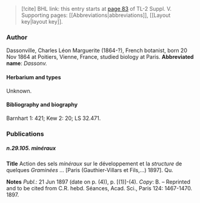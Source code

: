 > [!cite] BHL link: this entry starts at [page 83](https://www.biodiversitylibrary.org/page/33259129) of TL-2 Suppl. V.
> Supporting pages: [[Abbreviations|abbreviations]], [[Layout key|layout key]].

### Author

Dassonville, Charles Léon Marguerite (1864-?), French botanist, born 20 Nov 1864 at Poitiers, Vienne, France, studied biology at Paris. 
**Abbreviated name**: *Dassonv.*

#### Herbarium and types

Unknown.

#### Bibliography and biography

Barnhart 1: 421; Kew 2: 20; LS 32.471.

### Publications

##### n.29.105. minéraux

**Title**
Action des sels *minéraux* sur le développement et la *structure* de quelques *Graminées* ... \[Paris (Gauthier-Villars et Fils,...) 1897\]. Qu.

**Notes**
*Publ*.: 21 Jun 1897 (date on p. (4)), p. \[(1)\]-(4). *Copy*: B. – Reprinted and to be cited from C.R. hebd. Séances, Acad. Sci., Paris 124: 1467-1470. 1897.

